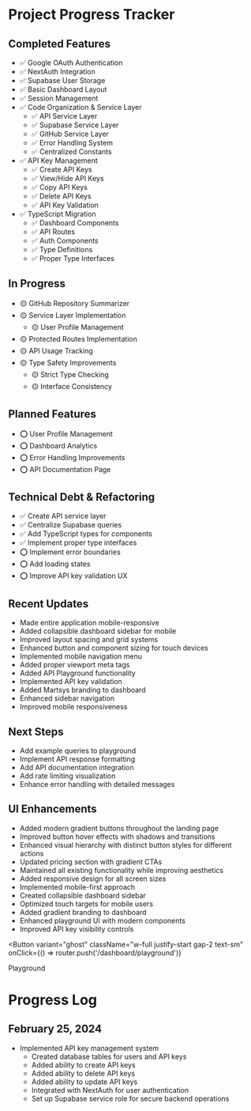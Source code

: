 # Project Progress Tracker

## Completed Features
- ✅ Google OAuth Authentication
- ✅ NextAuth Integration
- ✅ Supabase User Storage
- ✅ Basic Dashboard Layout
- ✅ Session Management
- ✅ Code Organization & Service Layer
  - ✅ API Service Layer
  - ✅ Supabase Service Layer
  - ✅ GitHub Service Layer
  - ✅ Error Handling System
  - ✅ Centralized Constants
- ✅ API Key Management
  - ✅ Create API Keys
  - ✅ View/Hide API Keys
  - ✅ Copy API Keys
  - ✅ Delete API Keys
  - ✅ API Key Validation
- ✅ TypeScript Migration
  - ✅ Dashboard Components
  - ✅ API Routes
  - ✅ Auth Components
  - ✅ Type Definitions
  - ✅ Proper Type Interfaces

## In Progress
- 🟡 GitHub Repository Summarizer
- 🟡 Service Layer Implementation
  - 🟡 User Profile Management
- 🟡 Protected Routes Implementation
- 🟡 API Usage Tracking
- 🟡 Type Safety Improvements
  - 🟡 Strict Type Checking
  - 🟡 Interface Consistency

## Planned Features
- ⭕ User Profile Management
- ⭕ Dashboard Analytics
- ⭕ Error Handling Improvements
- ⭕ API Documentation Page

## Technical Debt & Refactoring
- ✅ Create API service layer
- ✅ Centralize Supabase queries
- ✅ Add TypeScript types for components
- ✅ Implement proper type interfaces
- ⭕ Implement error boundaries
- ⭕ Add loading states
- ⭕ Improve API key validation UX

## Recent Updates
- Made entire application mobile-responsive
- Added collapsible dashboard sidebar for mobile
- Improved layout spacing and grid systems
- Enhanced button and component sizing for touch devices
- Implemented mobile navigation menu
- Added proper viewport meta tags
- Added API Playground functionality
- Implemented API key validation
- Added Martsys branding to dashboard
- Enhanced sidebar navigation
- Improved mobile responsiveness

## Next Steps
- Add example queries to playground
- Implement API response formatting
- Add API documentation integration
- Add rate limiting visualization
- Enhance error handling with detailed messages

## UI Enhancements
- Added modern gradient buttons throughout the landing page
- Improved button hover effects with shadows and transitions
- Enhanced visual hierarchy with distinct button styles for different actions
- Updated pricing section with gradient CTAs
- Maintained all existing functionality while improving aesthetics
- Added responsive design for all screen sizes
- Implemented mobile-first approach
- Created collapsible dashboard sidebar
- Optimized touch targets for mobile users
- Added gradient branding to dashboard
- Enhanced playground UI with modern components
- Improved API key visibility controls

<Button 
  variant="ghost" 
  className="w-full justify-start gap-2 text-sm"
  onClick={() => router.push('/dashboard/playground')}
>
  <FiCode className="h-4 w-4" /> Playground
</Button>

# Progress Log

## February 25, 2024
- Implemented API key management system
  - Created database tables for users and API keys
  - Added ability to create API keys
  - Added ability to delete API keys
  - Added ability to update API keys
  - Integrated with NextAuth for user authentication
  - Set up Supabase service role for secure backend operations 